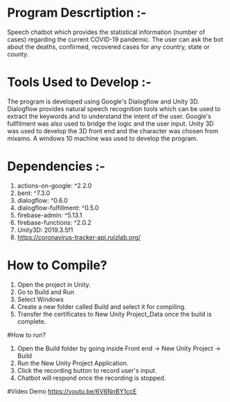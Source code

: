 
# Program Descrtiption :- 
Speech chatbot which provides the statistical information (number of cases) regarding the current COVID-19 pandemic. 
The user can ask the bot about the deaths, confirmed, recovered cases for any country, state or county. 

# Tools Used to Develop :- 
The program is developed using Google's Dialogflow and Unity 3D. 
Dialogflow provides natural speech recognition tools which can be used to extract the keywords and to understand the intent of the user. 
Google's fullfilment was also used to bridge the logic and the user input. 
Unity 3D was used to develop the 3D front end and the character was chosen from mixamo. 
A windows 10 machine was used to develop the program.

# Dependencies :- 
1. actions-on-google: ^2.2.0
2. bent: ^7.3.0
3. dialogflow: ^0.6.0
4. dialogflow-fulfillment: ^0.5.0
5. firebase-admin: ^5.13.1
6. firebase-functions: ^2.0.2 
7. Unity3D: 2019.3.5f1
8. https://coronavirus-tracker-api.ruizlab.org/

# How to Compile?
1. Open the project in Unity.
2. Go to Build and Run
3. Select Windows
4. Create a new folder called Build and select it for compiling. 
5. Transfer the certificates to New Unity Project_Data once the build is complete.

#How to run?
1. Open the Build folder by going inside Front end -> New Unity Project -> Build
2. Run the New Unity Project Application.
3. Click the recording button to record user's input. 
4. Chatbot will respond once the recording is stopped. 

#Video Demo
https://youtu.be/6V6NnBY1ccE
